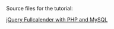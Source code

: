 Source files for the tutorial: 

[jQuery Fullcalender with PHP and MySQL](https://dcblog.dev/jquery-fullcalender-with-php-and-mysql)
